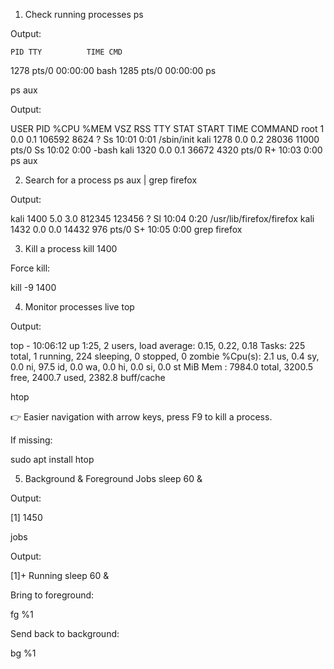 1. Check running processes
ps


Output:

    PID TTY          TIME CMD
   1278 pts/0    00:00:00 bash
   1285 pts/0    00:00:00 ps

ps aux


Output:

USER       PID %CPU %MEM    VSZ   RSS TTY      STAT START   TIME COMMAND
root         1  0.0  0.1 106592  8624 ?        Ss   10:01   0:01 /sbin/init
kali      1278  0.0  0.2  28036 11000 pts/0    Ss   10:02   0:00 -bash
kali      1320  0.0  0.1  36672  4320 pts/0    R+   10:03   0:00 ps aux

2. Search for a process
ps aux | grep firefox


Output:

kali      1400  5.0  3.0 812345 123456 ?  Sl   10:04   0:20 /usr/lib/firefox/firefox
kali      1432  0.0  0.0  14432   976 pts/0  S+   10:05   0:00 grep firefox

3. Kill a process
kill 1400


Force kill:

kill -9 1400

4. Monitor processes live
top


Output:

top - 10:06:12 up  1:25,  2 users,  load average: 0.15, 0.22, 0.18
Tasks: 225 total,   1 running, 224 sleeping,   0 stopped,   0 zombie
%Cpu(s):  2.1 us,  0.4 sy,  0.0 ni, 97.5 id,  0.0 wa,  0.0 hi,  0.0 si,  0.0 st
MiB Mem :   7984.0 total,   3200.5 free,   2400.7 used,   2382.8 buff/cache

htop


👉 Easier navigation with arrow keys, press F9 to kill a process.

If missing:

sudo apt install htop

5. Background & Foreground Jobs
sleep 60 &


Output:

[1] 1450

jobs


Output:

[1]+  Running                 sleep 60 &


Bring to foreground:

fg %1


Send back to background:

bg %1